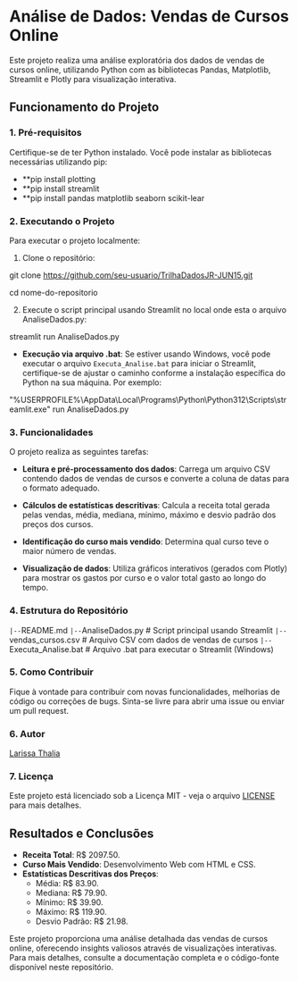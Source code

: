 # Análise de Dados: Vendas de Cursos Online

Este projeto realiza uma análise exploratória dos dados de vendas de cursos online, utilizando Python com as bibliotecas Pandas, Matplotlib, Streamlit e Plotly para visualização interativa.

## Funcionamento do Projeto

### 1. Pré-requisitos

Certifique-se de ter Python instalado. Você pode instalar as bibliotecas necessárias utilizando pip:

- **pip install plotting
- **pip install streamlit
- **pip install pandas matplotlib seaborn scikit-lear

### 2. Executando o Projeto

Para executar o projeto localmente:

1. Clone o repositório:

git clone https://github.com/seu-usuario/TrilhaDadosJR-JUN15.git

cd nome-do-repositorio

2. Execute o script principal usando Streamlit no local onde esta o arquivo AnaliseDados.py:

streamlit run AnaliseDados.py

- **Execução via arquivo .bat**: Se estiver usando Windows, você pode executar o arquivo `Executa_Analise.bat` para iniciar o Streamlit, certifique-se de ajustar o caminho conforme a instalação específica do Python na sua máquina. Por exemplo:

"%USERPROFILE%\AppData\Local\Programs\Python\Python312\Scripts\streamlit.exe" run AnaliseDados.py

### 3. Funcionalidades

O projeto realiza as seguintes tarefas:

- **Leitura e pré-processamento dos dados**: Carrega um arquivo CSV contendo dados de vendas de cursos e converte a coluna de datas para o formato adequado.

- **Cálculos de estatísticas descritivas**: Calcula a receita total gerada pelas vendas, média, mediana, mínimo, máximo e desvio padrão dos preços dos cursos.

- **Identificação do curso mais vendido**: Determina qual curso teve o maior número de vendas.

- **Visualização de dados**: Utiliza gráficos interativos (gerados com Plotly) para mostrar os gastos por curso e o valor total gasto ao longo do tempo.

### 4. Estrutura do Repositório

 `|--`README.md
 `|--`AnaliseDados.py # Script principal usando Streamlit
 `|--`vendas_cursos.csv # Arquivo CSV com dados de vendas de cursos
 `|--`Executa_Analise.bat # Arquivo .bat para executar o Streamlit (Windows)


### 5. Como Contribuir

Fique à vontade para contribuir com novas funcionalidades, melhorias de código ou correções de bugs. Sinta-se livre para abrir uma issue ou enviar um pull request.

### 6. Autor

[Larissa Thalia](https://github.com/ltsilva23)

### 7. Licença

Este projeto está licenciado sob a Licença MIT - veja o arquivo [LICENSE](LICENSE) para mais detalhes.

## Resultados e Conclusões

- **Receita Total**: R$ 2097.50.
- **Curso Mais Vendido**: Desenvolvimento Web com HTML e CSS.
- **Estatísticas Descritivas dos Preços**:
  - Média: R$ 83.90.
  - Mediana: R$ 79.90.
  - Mínimo: R$ 39.90.
  - Máximo: R$ 119.90.
  - Desvio Padrão: R$ 21.98.

Este projeto proporciona uma análise detalhada das vendas de cursos online, oferecendo insights valiosos através de visualizações interativas. Para mais detalhes, consulte a documentação completa e o código-fonte disponível neste repositório.
